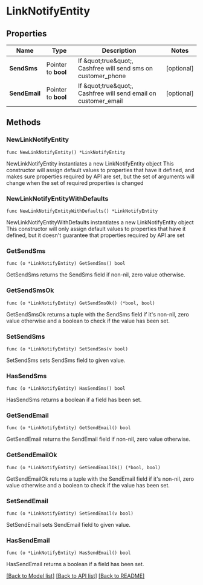 # LinkNotifyEntity

## Properties

Name | Type | Description | Notes
------------ | ------------- | ------------- | -------------
**SendSms** | Pointer to **bool** | If \&quot;true\&quot;, Cashfree will send sms on customer_phone | [optional] 
**SendEmail** | Pointer to **bool** | If \&quot;true\&quot;, Cashfree will send email on customer_email | [optional] 

## Methods

### NewLinkNotifyEntity

`func NewLinkNotifyEntity() *LinkNotifyEntity`

NewLinkNotifyEntity instantiates a new LinkNotifyEntity object
This constructor will assign default values to properties that have it defined,
and makes sure properties required by API are set, but the set of arguments
will change when the set of required properties is changed

### NewLinkNotifyEntityWithDefaults

`func NewLinkNotifyEntityWithDefaults() *LinkNotifyEntity`

NewLinkNotifyEntityWithDefaults instantiates a new LinkNotifyEntity object
This constructor will only assign default values to properties that have it defined,
but it doesn't guarantee that properties required by API are set

### GetSendSms

`func (o *LinkNotifyEntity) GetSendSms() bool`

GetSendSms returns the SendSms field if non-nil, zero value otherwise.

### GetSendSmsOk

`func (o *LinkNotifyEntity) GetSendSmsOk() (*bool, bool)`

GetSendSmsOk returns a tuple with the SendSms field if it's non-nil, zero value otherwise
and a boolean to check if the value has been set.

### SetSendSms

`func (o *LinkNotifyEntity) SetSendSms(v bool)`

SetSendSms sets SendSms field to given value.

### HasSendSms

`func (o *LinkNotifyEntity) HasSendSms() bool`

HasSendSms returns a boolean if a field has been set.

### GetSendEmail

`func (o *LinkNotifyEntity) GetSendEmail() bool`

GetSendEmail returns the SendEmail field if non-nil, zero value otherwise.

### GetSendEmailOk

`func (o *LinkNotifyEntity) GetSendEmailOk() (*bool, bool)`

GetSendEmailOk returns a tuple with the SendEmail field if it's non-nil, zero value otherwise
and a boolean to check if the value has been set.

### SetSendEmail

`func (o *LinkNotifyEntity) SetSendEmail(v bool)`

SetSendEmail sets SendEmail field to given value.

### HasSendEmail

`func (o *LinkNotifyEntity) HasSendEmail() bool`

HasSendEmail returns a boolean if a field has been set.


[[Back to Model list]](../README.md#documentation-for-models) [[Back to API list]](../README.md#documentation-for-api-endpoints) [[Back to README]](../README.md)


